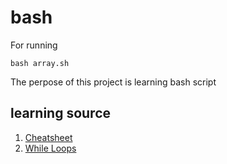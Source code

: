 # bash


For running 

```
bash array.sh
```
The perpose of this project is learning bash script 


## learning source 
1. [Cheatsheet](https://devhints.io/bash)
2. [While Loops](https://codefather.tech/blog/bash-while-loop/)
   